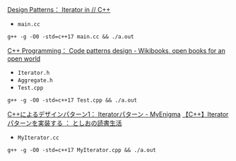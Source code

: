 [Design Patterns： Iterator in // C++](https://refactoring.guru/design-patterns/iterator/cpp/example#example-0--main-cc)
* `main.cc`

```shell
g++ -g -O0 -std=c++17 main.cc && ./a.out
```

[C++ Programming： Code patterns design - Wikibooks, open books for an open world](https://en.wikibooks.org/wiki/C%2B%2B_Programming/Code/Design_Patterns#Iterator)
* `Iterator.h`
* `Aggregate.h`
* `Test.cpp`

```shell
g++ -g -O0 -std=c++17 Test.cpp && ./a.out
```

[C++によるデザインパターン1： Iteratorパターン - MyEnigma](https://myenigma.hatenablog.com/entry/20140729/1406642258)
[【C++】Iteratorパターンを実装する ： としおの読書生活](http://www.toshioblog.com/archives/26413301.html)
* `MyIterator.cc`

```shell
g++ -g -O0 -std=c++17 MyIterator.cpp && ./a.out
```
